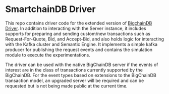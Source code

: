 # SmartchainDB Driver

This repo contains driver code for the extended version of [BigchainDB Driver](https://github.com/bigchaindb/java-bigchaindb-driver). In addition to interacting with the Server instance, it includes supports for preparing and sending custom/new transactions such as Request-For-Quote, Bid, and Accept-Bid, and also holds logic for interacting with the Kafka cluster and Semantic Engine. It implements a simple kafka producer for publishing the request events and contains the simulation module to execute the experimentations.

 The driver can be used with the native BigChainDB server if the events of interest are in the class of transactions currently supported by the BigChainDB. For the event types based on extensions to the BigChainDB transaction model, an upgraded server will be required and can be requested but is not being made public at the current time.
